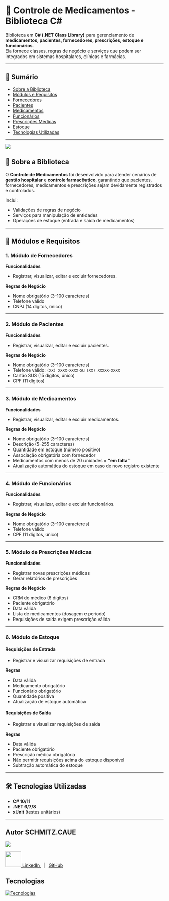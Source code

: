 ﻿# 💊 Controle de Medicamentos - Biblioteca C#

Biblioteca em **C# (.NET Class Library)** para gerenciamento de **medicamentos, pacientes, fornecedores, prescrições, estoque e funcionários**.  
Ela fornece classes, regras de negócio e serviços que podem ser integrados em sistemas hospitalares, clínicas e farmácias.

---

## 📖 Sumário
- [Sobre a Biblioteca](#-sobre-a-biblioteca)
- [Módulos e Requisitos](#-módulos-e-requisitos)
- [Fornecedores](#1-módulo-de-fornecedores)
- [Pacientes](#2-módulo-de-pacientes)
- [Medicamentos](#3-módulo-de-medicamentos)
- [Funcionários](#4-módulo-de-funcionários)
- [Prescrições Médicas](#5-módulo-de-prescrições-médicas)
- [Estoque](#6-módulo-de-estoque)
- [Tecnologias Utilizadas](#-tecnologias-utilizadas)

---
![](https://imgur.com/P4gG8J1.gif)

## 📌 Sobre a Biblioteca
O **Controle de Medicamentos** foi desenvolvido para atender cenários de **gestão hospitalar** e **controle farmacêutico**, garantindo que pacientes, fornecedores, medicamentos e prescrições sejam devidamente registrados e controlados.

Inclui:
- Validações de regras de negócio
- Serviços para manipulação de entidades
- Operações de estoque (entrada e saída de medicamentos)

---

## 🧩 Módulos e Requisitos

### 1. Módulo de Fornecedores
**Funcionalidades**
- Registrar, visualizar, editar e excluir fornecedores.  

**Regras de Negócio**
- Nome obrigatório (3–100 caracteres)  
- Telefone válido  
- CNPJ (14 dígitos, único)  

---

### 2. Módulo de Pacientes
**Funcionalidades**
- Registrar, visualizar, editar e excluir pacientes.  

**Regras de Negócio**
- Nome obrigatório (3–100 caracteres)  
- Telefone válido: `(XX) XXXX-XXXX` ou `(XX) XXXXX-XXXX`  
- Cartão SUS (15 dígitos, único)  
- CPF (11 dígitos)  

---

### 3. Módulo de Medicamentos
**Funcionalidades**
- Registrar, visualizar, editar e excluir medicamentos.  

**Regras de Negócio**
- Nome obrigatório (3–100 caracteres)  
- Descrição (5–255 caracteres)  
- Quantidade em estoque (número positivo)  
- Associação obrigatória com fornecedor  
- Medicamentos com menos de 20 unidades = **"em falta"**  
- Atualização automática do estoque em caso de novo registro existente  

---

### 4. Módulo de Funcionários
**Funcionalidades**
- Registrar, visualizar, editar e excluir funcionários.  

**Regras de Negócio**
- Nome obrigatório (3–100 caracteres)  
- Telefone válido  
- CPF (11 dígitos, único)  

---

### 5. Módulo de Prescrições Médicas
**Funcionalidades**
- Registrar novas prescrições médicas  
- Gerar relatórios de prescrições  

**Regras de Negócio**
- CRM do médico (6 dígitos)  
- Paciente obrigatório  
- Data válida  
- Lista de medicamentos (dosagem e período)  
- Requisições de saída exigem prescrição válida  

---

### 6. Módulo de Estoque
#### Requisições de Entrada
- Registrar e visualizar requisições de entrada  

**Regras**
- Data válida  
- Medicamento obrigatório  
- Funcionário obrigatório  
- Quantidade positiva  
- Atualização de estoque automática  

#### Requisições de Saída
- Registrar e visualizar requisições de saída  

**Regras**
- Data válida  
- Paciente obrigatório  
- Prescrição médica obrigatória  
- Não permitir requisições acima do estoque disponível  
- Subtração automática do estoque  

---

## 🛠 Tecnologias Utilizadas
- **C# 10/11**  
- **.NET 6/7/8**  
- **xUnit** (testes unitários)  

---

## Autor SCHMITZ.CAUE
![](https://imgur.com/IlLOIQD.gif)

  <p>
    <a href="https://www.linkedin.com/in/cau%C3%AA-schmitz-316261356/">
      <img src="https://skillicons.dev/icons?i=linkedin&theme=dark" width="50"/>
      LinkedIn
    </a> &nbsp;  |  &nbsp;
    <a href=https://github.com/schmitzcaue
      <img src="https://skillicons.dev/icons?i=github&theme=dark" width="50"/>
      GitHub
    </a>
  </p>
</main>

## Tecnologias

[![Tecnologias](https://skillicons.dev/icons?i=cs,dotnet,visualstudio,git,github)](https://skillicons.dev)
